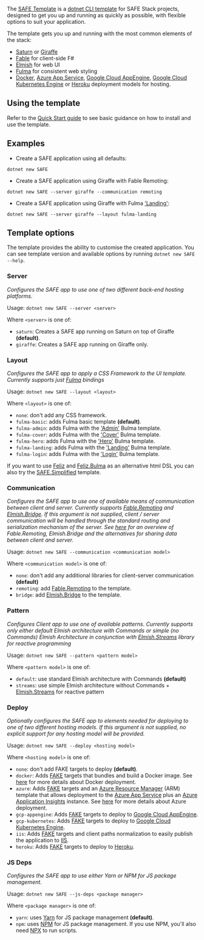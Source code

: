 The [SAFE Template](https://github.com/SAFE-Stack/SAFE-template) is a [dotnet CLI template](https://docs.microsoft.com/en-us/dotnet/core/tools/dotnet-new?tabs=netcore2x) for SAFE Stack projects, designed to get you up and running as quickly as possible, with flexible options to suit your application.

The template gets you up and running with the most common elements of the stack:

* [Saturn](https://saturnframework.github.io/docs/) or [Giraffe](https://github.com/giraffe-fsharp/Giraffe)
* [Fable](http://fable.io/) for client-side F#
* [Elmish](https://elmish.github.io/) for web UI
* [Fulma](https://fulma.github.io/Fulma/) for consistent web styling
* [Docker](legacy-template-docker.md), [Azure App Service](legacy-template-appservice.md), [Google Cloud AppEngine](legacy-template-gcp-appengine.md), [Google Cloud Kubernetes Engine](legacy-template-gcp-kubernetes.md) or [Heroku](legacy-template-heroku.md) deployment models for hosting.

## Using the template

Refer to the [Quick Start guide](quickstart.md#create-your-first-safe-app) to see basic guidance on how to install and use the template.

## Examples

* Create a SAFE application using all defaults:

`dotnet new SAFE`

* Create a SAFE application using Giraffe with Fable Remoting:

`dotnet new SAFE --server giraffe --communication remoting`

* Create a SAFE application using Giraffe with Fulma ['Landing'](https://bulmatemplates.github.io/bulma-templates/templates/landing.html):

`dotnet new SAFE --server giraffe --layout fulma-landing`

## Template options

The template provides the ability to customise the created application. You can see template version and available options by running  `dotnet new SAFE --help`.

### Server

*Configures the SAFE app to use one of two different back-end hosting platforms.*

Usage: `dotnet new SAFE --server <server>`

Where `<server>` is one of:

* `saturn`: Creates a SAFE app running on Saturn on top of Giraffe **(default)**.
* `giraffe`: Creates a SAFE app running on Giraffe only.

### Layout

*Configures the SAFE app to apply a CSS Framework to the UI template. Currently supports just [Fulma](https://fulma.github.io/Fulma) bindings*

Usage: `dotnet new SAFE --layout <layout>`

Where `<layout>` is one of:

* `none`: don't add any CSS framework.
* `fulma-basic`: adds Fulma basic template **(default)**.
* `fulma-admin`: adds Fulma with the ['Admin'](https://bulmatemplates.github.io/bulma-templates/templates/admin.html) Bulma template.
* `fulma-cover`: adds Fulma with the ['Cover'](https://bulmatemplates.github.io/bulma-templates/templates/cover.html) Bulma template.
* `fulma-hero`: adds Fulma with the ['Hero'](https://bulmatemplates.github.io/bulma-templates/templates/hero.html) Bulma template.
* `fulma-landing`: adds Fulma with the ['Landing'](https://bulmatemplates.github.io/bulma-templates/templates/landing.html) Bulma template.
* `fulma-login`: adds Fulma with the ['Login'](https://bulmatemplates.github.io/bulma-templates/templates/login.html) Bulma template.

If you want to use [Feliz](https://github.com/Zaid-Ajaj/Feliz) and [Feliz.Bulma](https://github.com/Dzoukr/Feliz.Bulma) as an alternative html DSL 
you can also try the [SAFE.Simplified](https://github.com/Zaid-Ajaj/SAFE.Simplified) template.

### Communication

*Configures the SAFE app to use one of available means of communication between client and server. Currently supports [Fable.Remoting](https://github.com/Zaid-Ajaj/Fable.Remoting) and [Elmish.Bridge](https://github.com/Nhowka/Elmish.Bridge). If this argument is not supplied, client / server communication will be handled through the standard routing and serialization mechanism of the server. See [here](feature-clientserver.md) for an overview of Fable.Remoting, Elmish.Bridge and the alternatives for sharing data between client and server.*

Usage: `dotnet new SAFE --communication <communication model>`

Where `<communication model>` is one of:

* `none`: don't add any additional libraries for client-server communication **(default)**
* `remoting`: add [Fable.Remoting](https://github.com/Zaid-Ajaj/Fable.Remoting) to the template.
* `bridge`: add [Elmish.Bridge](https://github.com/Nhowka/Elmish.Bridge) to the template.

### Pattern

*Configures Client app to use one of available patterns. Currently supports only either default Elmish architecture with Commands or simple (no Commands) Elmish Architecture in conjunction with [Elmish.Streams](https://elmish-streams.readthedocs.io/) library for reactive programming*

Usage: `dotnet new SAFE --pattern <pattern model>`

Where `<pattern model>` is one of:

* `default`: use standard Elmish architecture with Commands **(default)**
* `streams`: use simple Elmish architecture without Commands + [Elmish.Streams](https://elmish-streams.readthedocs.io/) for reactive pattern

### Deploy

*Optionally configures the SAFE app to elements needed for deploying to one of two different hosting models. If this argument is not supplied, no explicit support for any hosting model will be provided.*

Usage: `dotnet new SAFE --deploy <hosting model>`

Where `<hosting model>` is one of:

* `none`: don't add FAKE targets to deploy **(default)**.
* `docker`: Adds [FAKE](https://fake.build/) targets that bundles and build a Docker image. See [here](legacy-template-docker.md) for more details about Docker deployment.
* `azure`: Adds [FAKE](https://fake.build/) targets and an [Azure Resource Manager](https://docs.microsoft.com/en-us/azure/azure-resource-manager/resource-group-overview) (ARM) template that allows deployment to the [Azure App Service](https://azure.microsoft.com/en-us/services/app-service/) plus an [Azure Application Insights](https://azure.microsoft.com/en-us/services/application-insights/) instance. See [here](legacy-template-appservice.md) for more details about Azure deployment.
* `gcp-appengine`: Adds [FAKE](https://fake.build/) targets to deploy to [Google Cloud AppEngine](https://cloud.google.com/appengine/).
* `gcp-kubernetes`: Adds [FAKE](https://fake.build/) targets to deploy to [Google Cloud Kubernetes Engine](https://cloud.google.com/kubernetes-engine/).
* `iis`: Adds [FAKE](https://fake.build/) targets and client paths normalization to easily publish the application to [IIS](https://www.iis.net/).
* `heroku`: Adds [FAKE](https://fake.build/) targets to deploy to [Heroku](https://heroku.com/).

### JS Deps

*Configures the SAFE app to use either Yarn or NPM for JS package management.*

Usage: `dotnet new SAFE --js-deps <package manager>`

Where `<package manager>` is one of:

* `yarn`: uses [Yarn](https://yarnpkg.com/) for JS package management  **(default)**.
* `npm`: uses [NPM](https://www.npmjs.com/) for JS package management. If you use NPM, you'll also need [NPX](https://medium.com/@maybekatz/introducing-npx-an-npm-package-runner-55f7d4bd282b) to run scripts.
